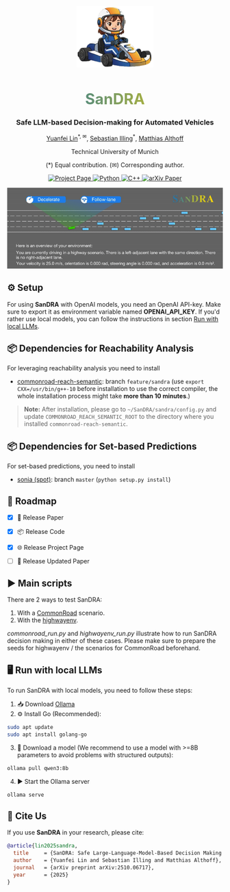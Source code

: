 <div align="center">
<img src="docs/static/images/sandra_logo_cut.png" width="180">
  <h1 style="
    font-size: 2.5em;
    font-weight: bold;
    background: linear-gradient(90deg, rgb(0,101,189), rgb(254,215,2));
    -webkit-background-clip: text;
    -webkit-text-fill-color: transparent;
    background-clip: text;
    color: transparent;">
    SanDRA
  </h1>
<h3>Safe LLM-based Decision-making for Automated Vehicles</h3>

[Yuanfei Lin](https://yuanfei-lin.github.io/)<sup>\*, ✉</sup>, [Sebastian Illing](https://www.linkedin.com/in/sebastian-illing-6099a4336/)<sup>\*</sup>, [Matthias Althoff](https://www.ce.cit.tum.de/cps/members/prof-dr-ing-matthias-althoff/)

Technical University of Munich

(\*) Equal contribution. (✉) Corresponding author.  

<a href="https://commonroad.github.io/SanDRA/">
  <img src="https://img.shields.io/badge/Project_Page-SanDRA-blue" alt="Project Page">
</a>
<a href="https://www.python.org/">
  <img src="https://img.shields.io/badge/Python-3776AB?logo=python&logoColor=white" alt="Python">
</a>
<a href="https://isocpp.org/">
  <img src="https://img.shields.io/badge/C++-00599C?logo=cplusplus&logoColor=white" alt="C++">
</a>
<a href="https://arxiv.org/abs/2510.06717">
  <img src="https://img.shields.io/badge/arXiv-2510.06717-orange" alt="arXiv Paper">
</a>

<p align="center">
  <img src="docs/static/videos/sandra_animation.gif" alt="SanDRA GIF" />
</p>
 </div>


## ⚙️ Setup
For using **SanDRA** with OpenAI models, you need an OpenAI API-key. Make sure to export it as environment variable named **OPENAI_API_KEY**.
If you'd rather use local models, you can follow the instructions in section [Run with local LLMs](#run-with-local-llms).

## 📦 Dependencies for Reachability Analysis  
For leveraging reachability analysis you need to install
* [commonroad-reach-semantic](https://github.com/CommonRoad/commonroad-reach-semantic/tree/feature/sandra): branch `feature/sandra` 
(use `export CXX=/usr/bin/g++-10` before installation to use the correct compiler, the whole installation process might take **more than 10 minutes**.)
> **Note:** After installation, please go to `~/SanDRA/sandra/config.py` and update `COMMONROAD_REACH_SEMANTIC_ROOT` to the directory where you installed `commonroad-reach-semantic`.

##  📦 Dependencies for Set-based Predictions
For set-based predictions, you need to install
* [sonia (spot)](https://github.com/CommonRoad/spot-sonia): branch `master` (`python setup.py install`)

## 🔄 Roadmap  

- [x] 📄 Release Paper  
- [x] 📦 Release Code
- [x] 🌐 Release Project Page
- [ ] 📑 Release Updated Paper  


## ▶️ Main scripts
There are 2 ways to test SanDRA:
1. With a [CommonRoad](https://commonroad.in.tum.de/) scenario.
2. With the [highwayenv](https://highway-env.farama.org/).

*commonroad_run.py* and  *highwayenv_run.py* illustrate how to run SanDRA decision making in either of these cases. Please make sure to prepare the seeds for highwayenv / the scenarios for CommonRoad beforehand.

## 🖥️ Run with local LLMs <a id="run-with-local-llms"></a>
To run SanDRA with local models, you need to follow these steps:
1. 📥 Download [Ollama](https://ollama.com/download)
2. ⚙️ Install Go (Recommended):
```bash
sudo apt update
sudo apt install golang-go
```
3. 🤖 Download a model (We recommend to use a model with >=8B parameters to avoid problems with structured outputs):
```bash
ollama pull qwen3:8b
```
4. ▶️ Start the Ollama server
```bash
ollama serve
```
## 📝 Cite Us  

If you use **SanDRA** in your research, please cite:  

```bibtex
@article{lin2025sandra,
  title     = {SanDRA: Safe Large-Language-Model-Based Decision Making for Automated Vehicles Using Reachability Analysis},
  author    = {Yuanfei Lin and Sebastian Illing and Matthias Althoff},
  journal   = {arXiv preprint arXiv:2510.06717}, 
  year      = {2025}
}
